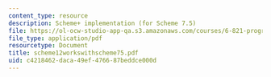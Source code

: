 ```yaml
---
content_type: resource
description: Scheme+ implementation (for Scheme 7.5)
file: https://ol-ocw-studio-app-qa.s3.amazonaws.com/courses/6-821-programming-languages-fall-2002/c4218462daca49ef476687beddce000d_scheme12workswithscheme75.pdf
file_type: application/pdf
resourcetype: Document
title: scheme12workswithscheme75.pdf
uid: c4218462-daca-49ef-4766-87beddce000d
---
```

